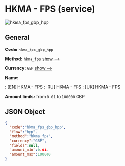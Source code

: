 
# HKMA - FPS (service) 
![hkma_fps_gbp_hpp](https://static.openfintech.io/payment_methods/hkma_fps_gbp_hpp/logo.svg?w=400&c=v0.59.26#w200)  

## General 
 
**Code:** `hkma_fps_gbp_hpp` 
 
**Method:** `hkma_fps` 
 [show -->](/payment-methods/hkma_fps/) 
 
**Currency:** `GBP` [show -->](/currencies/GBP/) 
 
**Name:** 
 
:	[EN] HKMA - FPS 
:	[RU] HKMA - FPS 
:	[UK] HKMA - FPS 
 
**Amount limits:** from `0.01` to `100000` GBP 

## JSON Object 

```json
{
  "code":"hkma_fps_gbp_hpp",
  "flow":"hpp",
  "method":"hkma_fps",
  "currency":"GBP",
  "fields":null,
  "amount_min":0.01,
  "amount_max":100000
}
```  
